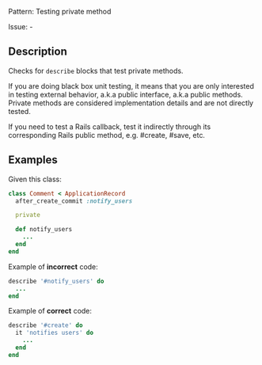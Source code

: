 Pattern: Testing private method

Issue: -

## Description

Checks for `describe` blocks that test private methods.

If you are doing black box unit testing, it means that you are only interested in testing external behavior, a.k.a public interface, a.k.a public methods. Private methods are considered implementation details and are not directly tested.

If you need to test a Rails callback, test it indirectly through its corresponding Rails public method, e.g. #create, #save, etc.

## Examples

Given this class:
```ruby
class Comment < ApplicationRecord
  after_create_commit :notify_users

  private

  def notify_users
    ...
  end
end
```

Example of **incorrect** code:
```ruby
describe '#notify_users' do
  ...
end
```

Example of **correct** code:
```ruby
describe '#create' do
  it 'notifies users' do
    ...
  end
end
```